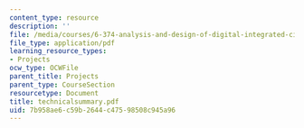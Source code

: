 ```yaml
---
content_type: resource
description: ''
file: /media/courses/6-374-analysis-and-design-of-digital-integrated-circuits-fall-2003/7b958ae6c59b2644c47598508c945a96_technicalsummary.pdf
file_type: application/pdf
learning_resource_types:
- Projects
ocw_type: OCWFile
parent_title: Projects
parent_type: CourseSection
resourcetype: Document
title: technicalsummary.pdf
uid: 7b958ae6-c59b-2644-c475-98508c945a96
---
```

